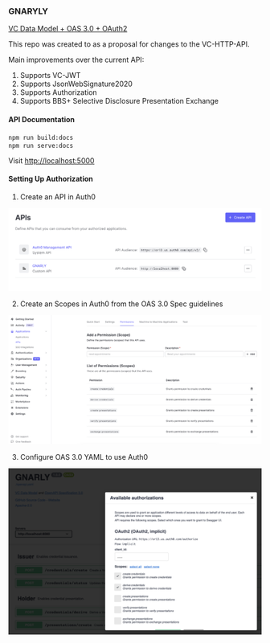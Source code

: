 ### GNARYLY

[VC Data Model + OAS 3.0 + OAuth2](https://or13.github.io/GNARLY/v1.0.0/)

This repo was created to as a proposal for changes to the VC-HTTP-API.

Main improvements over the current API:

1. Supports VC-JWT
1. Supports JsonWebSignature2020
1. Supports Authorization
1. Supports BBS+ Selective Disclosure Presentation Exchange

#### API Documentation

```
npm run build:docs
npm run serve:docs
```

Visit [http://localhost:5000](http://localhost:5000)

#### Setting Up Authorization

1. Create an API in Auth0

![create an api that supports scopes](./docs/auth0-create-api.png)

2. Create an Scopes in Auth0 from the OAS 3.0 Spec guidelines

![setup scopes](./docs/auth0-scopes.png)

3. Configure OAS 3.0 YAML to use Auth0

![use scopes from oas3](./docs/oas-permissions.png)
